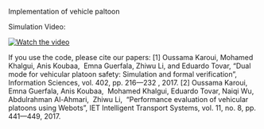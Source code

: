 Implementation of vehicle paltoon


Simulation Video: 

[![Watch the video](https://j.gifs.com/gpNm3Z.gif)](https://youtu.be/vt5fpE0bzSY)


If you use the code, please cite our papers: 
[1] Oussama Karoui, Mohamed Khalgui, Anis Koubaa,  Emna Guerfala, Zhiwu Li, and Eduardo Tovar, “Dual mode for vehicular platoon safety: Simulation and formal verification”, Information Sciences, vol. 402, pp. 216—232 , 2017.
[2] Oussama Karoui, Emna Guerfala, Anis Koubaa,  Mohamed Khalgui, Eduardo Tovar, Naiqi Wu,  Abdulrahman Al-Ahmari,  Zhiwu Li,  “Performance evaluation of vehicular platoons using Webots”, IET Intelligent Transport Systems, vol. 11, no. 8, pp. 441—449, 2017.
